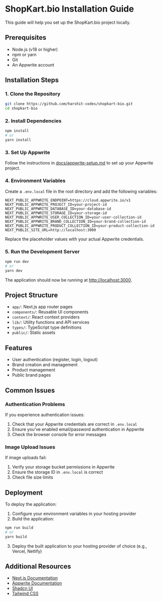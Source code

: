# ShopKart.bio Installation Guide

This guide will help you set up the ShopKart.bio project locally.

## Prerequisites

- Node.js (v18 or higher)
- npm or yarn
- Git
- An Appwrite account

## Installation Steps

### 1. Clone the Repository

```bash
git clone https://github.com/harshit-codes/shopkart-bio.git
cd shopkart-bio
```

### 2. Install Dependencies

```bash
npm install
# or
yarn install
```

### 3. Set Up Appwrite

Follow the instructions in [docs/appwrite-setup.md](./appwrite-setup.md) to set up your Appwrite project.

### 4. Environment Variables

Create a `.env.local` file in the root directory and add the following variables:

```
NEXT_PUBLIC_APPWRITE_ENDPOINT=https://cloud.appwrite.io/v1
NEXT_PUBLIC_APPWRITE_PROJECT_ID=your-project-id
NEXT_PUBLIC_APPWRITE_DATABASE_ID=your-database-id
NEXT_PUBLIC_APPWRITE_STORAGE_ID=your-storage-id
NEXT_PUBLIC_APPWRITE_USER_COLLECTION_ID=your-user-collection-id
NEXT_PUBLIC_APPWRITE_BRAND_COLLECTION_ID=your-brand-collection-id
NEXT_PUBLIC_APPWRITE_PRODUCT_COLLECTION_ID=your-product-collection-id
NEXT_PUBLIC_SITE_URL=http://localhost:3000
```

Replace the placeholder values with your actual Appwrite credentials.

### 5. Run the Development Server

```bash
npm run dev
# or
yarn dev
```

The application should now be running at [http://localhost:3000](http://localhost:3000).

## Project Structure

- `app/`: Next.js app router pages
- `components/`: Reusable UI components
- `context/`: React context providers
- `lib/`: Utility functions and API services
- `types/`: TypeScript type definitions
- `public/`: Static assets

## Features

- User authentication (register, login, logout)
- Brand creation and management
- Product management
- Public brand pages

## Common Issues

### Authentication Problems

If you experience authentication issues:

1. Check that your Appwrite credentials are correct in `.env.local`
2. Ensure you've enabled email/password authentication in Appwrite
3. Check the browser console for error messages

### Image Upload Issues

If image uploads fail:

1. Verify your storage bucket permissions in Appwrite
2. Ensure the storage ID in `.env.local` is correct
3. Check file size limits

## Deployment

To deploy the application:

1. Configure your environment variables in your hosting provider
2. Build the application:

```bash
npm run build
# or
yarn build
```

3. Deploy the built application to your hosting provider of choice (e.g., Vercel, Netlify)

## Additional Resources

- [Next.js Documentation](https://nextjs.org/docs)
- [Appwrite Documentation](https://appwrite.io/docs)
- [Shadcn UI](https://ui.shadcn.com/docs)
- [Tailwind CSS](https://tailwindcss.com/docs)